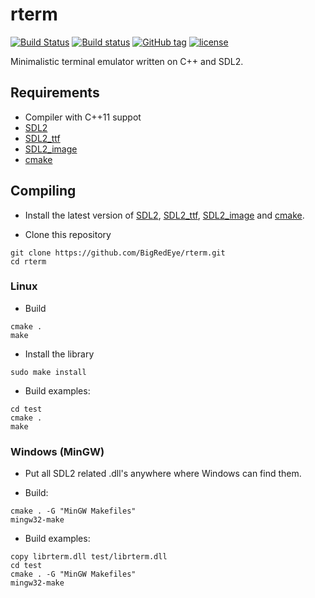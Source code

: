 # rterm #

[![Build Status](https://travis-ci.com/BigRedEye/rterm.svg?token=HabA2F1p73cnpyrz3Jdj&branch=master)](https://travis-ci.com/BigRedEye/rterm)
[![Build status](https://ci.appveyor.com/api/projects/status/ch37wqe58bkt6577?svg=true)](https://ci.appveyor.com/project/BigRedEye/rterm)
[![GitHub tag](https://img.shields.io/github/tag/BigRedEye/rterm.svg)](https://semver.org)
[![license](https://img.shields.io/github/license/BigRedEye/rterm.svg)](https://github.com/BigRedEye/rterm/blob/master/LICENSE)

Minimalistic terminal emulator written on C++ and SDL2.
    
## Requirements ##

+ Compiler with C++11 suppot
+ [SDL2](https://www.libsdl.org/download-2.0.php)
+ [SDL2_ttf](https://www.libsdl.org/projects/SDL_ttf/)
+ [SDL2_image](https://www.libsdl.org/projects/SDL_image/)
+ [cmake](https://cmake.org/)

## Compiling ##

+ Install the latest version of [SDL2](https://www.libsdl.org/download-2.0.php),
[SDL2_ttf](https://www.libsdl.org/projects/SDL_ttf/),
[SDL2_image](https://www.libsdl.org/projects/SDL_image/) and
[cmake](https://cmake.org/).

+ Clone this repository
```
git clone https://github.com/BigRedEye/rterm.git
cd rterm
```

### Linux ###

+ Build
```
cmake .
make
```

+ Install the library
```
sudo make install
```

+ Build examples:
```
cd test
cmake .
make
```

### Windows (MinGW) ###

+ Put all SDL2 related .dll's anywhere where Windows can find them.

+ Build:
```
cmake . -G "MinGW Makefiles"
mingw32-make
```

+ Build examples:
```
copy librterm.dll test/librterm.dll
cd test
cmake . -G "MinGW Makefiles"
mingw32-make
```
